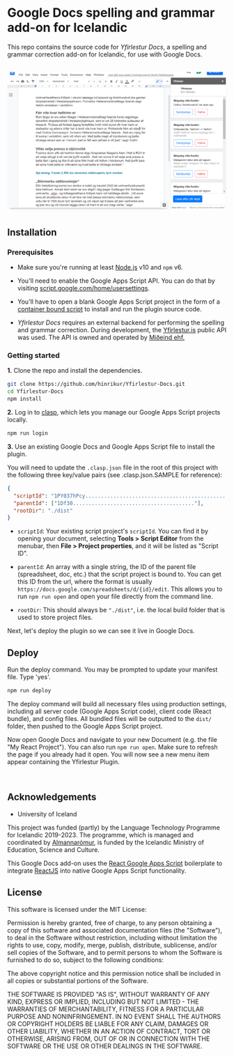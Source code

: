 # Google Docs spelling and grammar add-on for Icelandic

This repo contains the source code for *Yfirlestur Docs*, a spelling and grammar correction add-on for Icelandic, for use with Google Docs.

<img src="media/docs-plugin-demo.PNG" 
  alt="Google Docs add-on UI" style="margin-top: 18px; margin-bottom: 6px">

## Installation

### Prerequisites 

- Make sure you're running at least [Node.js](https://nodejs.org/en/download/) v10 and `npm` v6.

- You'll need to enable the Google Apps Script API. You can do that by visiting [script.google.com/home/usersettings](https://script.google.com/home/usersettings).

- You'll have to open a blank Google Apps Script project in the form of a [container bound script](https://developers.google.com/apps-script/guides/bound) to install and run the plugin source code. 

- *Yfirlestur Docs* requires an external backend for performing the spelling and grammar correction. During development, the [Yfirlestur.is](https://yfirlestur.is/) public API was used. The API is owned and operated by [Miðeind ehf.](https://mideind.is/) 


### Getting started

**1.** Clone the repo and install the dependencies.

```bash
git clone https://github.com/hinrikur/Yfirlestur-Docs.git
cd Yfirlestur-Docs
npm install
```

**2.** Log in to [clasp](https://github.com/google/clasp), which lets you manage our Google Apps Script projects locally.

```bash
npm run login
```

**3.** Use an existing Google Docs and Google Apps Script file to install the plugin.

You will need to update the `.clasp.json` file in the root of this project with the following three key/value pairs (see .clasp.json.SAMPLE for reference):

```json
{
  "scriptId": "1PY037hPcy................................................",
  "parentId": ["1Df30......................................."],
  "rootDir": "./dist"
}
```

- `scriptId`: Your existing script project's `scriptId`. You can find it by opening your document, selecting **Tools > Script Editor** from the menubar, then **File > Project properties**, and it will be listed as "Script ID".

- `parentId`: An array with a single string, the ID of the parent file (spreadsheet, doc, etc.) that the script project is bound to. You can get this ID from the url, where the format is usually `https://docs.google.com/spreadsheets/d/{id}/edit`. This allows you to run `npm run open` and open your file directly from the command line.

- `rootDir`: This should always be `"./dist"`, i.e. the local build folder that is used to store project files.

Next, let's deploy the plugin so we can see it live in Google Docs.

## Deploy

Run the deploy command. You may be prompted to update your manifest file. Type 'yes'.

```bash
npm run deploy
```

The deploy command will build all necessary files using production settings, including all server code (Google Apps Script code), client code (React bundle), and config files. All bundled files will be outputted to the `dist/` folder, then pushed to the Google Apps Script project.

Now open Google Docs and navigate to your new Document (e.g. the file "My React Project"). You can also run `npm run open`. Make sure to refresh the page if you already had it open. You will now see a new menu item appear containing the Yfirlestur Plugin.

<br/>


## Acknowledgements

- University of Iceland

This project was funded (partly) by the Language Technology Programme for Icelandic 2019-2023. The programme, which is managed and coordinated by [Almannarómur](https://almannaromur.is/), is funded by the Icelandic Ministry of Education, Science and Culture.

This Google Docs add-on uses the [React Google Apps Script](https://github.com/enuchi/React-Google-Apps-Script) boilerplate to integrate [ReactJS](https://reactjs.org/) into native Google Apps Script functionality. 



## License

This software is licensed under the MIT License:

Permission is hereby granted, free of charge, to any person obtaining a copy of this software and associated documentation files (the "Software"), to deal in the Software without restriction, including without limitation the rights to use, copy, modify, merge, publish, distribute, sublicense, and/or sell copies of the Software, and to permit persons to whom the Software is furnished to do so, subject to the following conditions:

The above copyright notice and this permission notice shall be included in all copies or substantial portions of the Software.

THE SOFTWARE IS PROVIDED "AS IS", WITHOUT WARRANTY OF ANY KIND, EXPRESS OR IMPLIED, INCLUDING BUT NOT LIMITED - THE WARRANTIES OF MERCHANTABILITY, FITNESS FOR A PARTICULAR PURPOSE AND NONINFRINGEMENT. IN NO EVENT SHALL THE AUTHORS OR COPYRIGHT HOLDERS BE LIABLE FOR ANY CLAIM, DAMAGES OR OTHER LIABILITY, WHETHER IN AN ACTION OF CONTRACT, TORT OR OTHERWISE, ARISING FROM, OUT OF OR IN CONNECTION WITH THE SOFTWARE OR THE USE OR OTHER DEALINGS IN THE SOFTWARE.